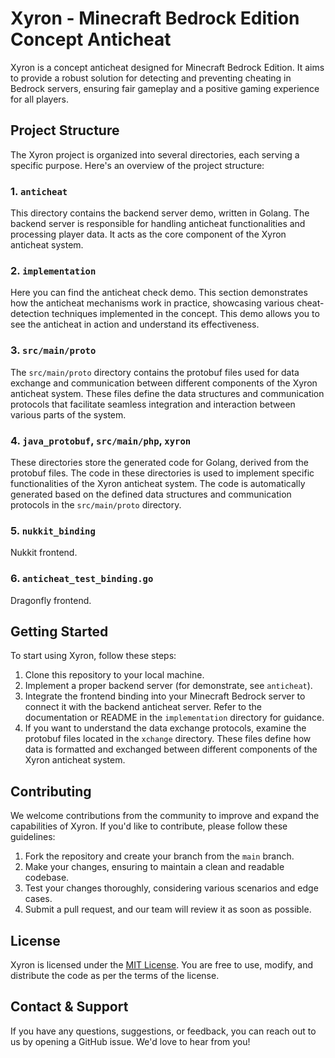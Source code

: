# Xyron - Minecraft Bedrock Edition Concept Anticheat

Xyron is a concept anticheat designed for Minecraft Bedrock Edition. It aims to provide a robust solution for detecting
and preventing cheating in Bedrock servers, ensuring fair gameplay and a positive gaming experience for all players.

## Project Structure

The Xyron project is organized into several directories, each serving a specific purpose. Here's an overview of the
project structure:

### 1. `anticheat`

This directory contains the backend server demo, written in Golang. The backend server is responsible for handling
anticheat functionalities and processing player data. It acts as the core component of the Xyron anticheat system.

### 2. `implementation`

Here you can find the anticheat check demo. This section demonstrates how the anticheat mechanisms work in practice,
showcasing various cheat-detection techniques implemented in the concept. This demo allows you to see the anticheat in
action and understand its effectiveness.

### 3. `src/main/proto`

The `src/main/proto` directory contains the protobuf files used for data exchange and communication between different
components of the Xyron anticheat system. These files define the data structures and communication protocols that
facilitate seamless integration and interaction between various parts of the system.

### 4. `java_protobuf`, `src/main/php`, `xyron`

These directories store the generated code for Golang, derived from the protobuf files. The code in these directories is
used to implement specific functionalities of the Xyron anticheat system. The code is automatically generated based on
the defined data structures and communication protocols in the `src/main/proto` directory.

### 5. `nukkit_binding`

Nukkit frontend.

### 6. `anticheat_test_binding.go`

Dragonfly frontend.

## Getting Started

To start using Xyron, follow these steps:

1. Clone this repository to your local machine.
2. Implement a proper backend server (for demonstrate, see `anticheat`).
3. Integrate the frontend binding into your Minecraft Bedrock server to connect it with the backend anticheat server.
   Refer to the documentation or README in the `implementation` directory for guidance.
4. If you want to understand the data exchange protocols, examine the protobuf files located in the `xchange` directory.
   These files define how data is formatted and exchanged between different components of the Xyron anticheat system.

## Contributing

We welcome contributions from the community to improve and expand the capabilities of Xyron. If you'd like to
contribute, please follow these guidelines:

1. Fork the repository and create your branch from the `main` branch.
2. Make your changes, ensuring to maintain a clean and readable codebase.
3. Test your changes thoroughly, considering various scenarios and edge cases.
4. Submit a pull request, and our team will review it as soon as possible.

## License

Xyron is licensed under the [MIT License](https://opensource.org/licenses/MIT). You are free to use, modify, and
distribute the code as per the terms of the license.

## Contact & Support

If you have any questions, suggestions, or feedback, you can reach out to us by opening a GitHub issue. We'd love to
hear from you!
